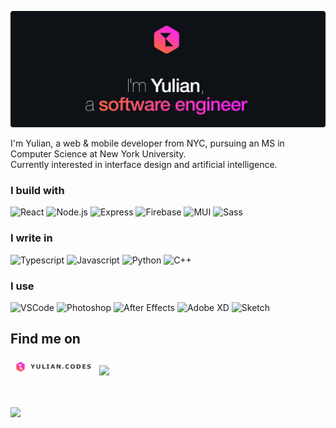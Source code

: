[![Hello, I'm Yulian](/assets/images/header.png)](https://yulian.codes)

<!-- <span style="padding-left: 7px;"></span> -->

I'm Yulian, a web & mobile developer from NYC, pursuing an MS in Computer Science at New York University.<br/>
Currently interested in interface design and artificial intelligence.

### I build with

![React](https://img.shields.io/badge/React-ffffff?style=for-the-badge&logo=react&logoColor=11b4c2)
![Node.js](https://img.shields.io/badge/Node.js-ffffff?style=for-the-badge&logo=nodedotjs&logoColor=4acc03)
![Express](https://img.shields.io/badge/Express.js-ffffff?style=for-the-badge&logo=express&logoColor=black)
![Firebase](https://img.shields.io/badge/firebase-ffffff?style=for-the-badge&logo=firebase&logoColor=f9be1d)
![MUI](https://img.shields.io/badge/Material%20UI-ffffff?style=for-the-badge&logo=mui&logoColor=309afc)
![Sass](https://img.shields.io/badge/Sass-ffffff?style=for-the-badge&logo=sass&logoColor=f887ff)

### I write in

![Typescript](https://img.shields.io/badge/TypeScript-ffffff?style=for-the-badge&logo=typescript&logoColor=309afc)
![Javascript](https://img.shields.io/badge/JavaScript-ffffff?style=for-the-badge&logo=javascript&logoColor=f9be1d)
![Python](https://img.shields.io/badge/Python-ffffff?style=for-the-badge&logo=python&logoColor=309afc)
![C++](https://img.shields.io/badge/C%2B%2B-ffffff?style=for-the-badge&logo=c%2B%2B&logoColor=309afc)

### I use

![VSCode](https://img.shields.io/badge/VSCode-ffffff?style=for-the-badge&logo=visual%20studio%20code&logoColor=4b9cff)
![Photoshop](https://img.shields.io/badge/Photoshop-ffffff?style=for-the-badge&logo=Adobe%20Photoshop&logoColor=309afc)
![After Effects](https://img.shields.io/badge/after%20affects-ffffff?style=for-the-badge&logo=Adobe%20after%20effects&logoColor=b262f6)
![Adobe XD](https://img.shields.io/badge/Adobe%20XD-ffffff?style=for-the-badge&logo=Adobe%20XD&logoColor=ff7cf1)
![Sketch](https://img.shields.io/badge/Sketch-ffffff?style=for-the-badge&logo=sketch&logoColor=f9be1d)

## Find me on

<a href="https://yulian.codes"><img height="28" src="./assets/images/site-badge.png" /></a>
<a href="https://www.linkedin.com/in/yulian-kraynyak/"><img src="https://img.shields.io/badge/Linkedin-3082fc?style=for-the-badge&logo=linkedin&logoColor=ffffff" /></a>

<br/>
<br/>

<a href="#">
<img src="https://komarev.com/ghpvc/?username=ykray&color=0e1116&style=for-the-badge"/>
</a>

<!--
**ykray/ykray** is a ✨ _special_ ✨ repository because its `README.md` (this file) appears on your GitHub profile.

Here are some ideas to get you started:

- 🔭 I’m currently working on ...
- 🌱 I’m currently learning ...
- 👯 I’m looking to collaborate on ...
- 🤔 I’m looking for help with ...
- 💬 Ask me about ...
- 📫 How to reach me: ...
- 😄 Pronouns: ...
- ⚡ Fun fact: ...
-->
